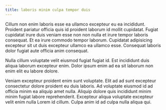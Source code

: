 ```yaml
---
title: laboris minim culpa tempor duis
---
```


Cillum non enim laboris esse ea ullamco excepteur eu ea incididunt. Proident pariatur officia quis id proident laborum id mollit cupidatat. Fugiat cupidatat irure duis veniam esse non non nulla et irure tempor laboris consequat. Et ea irure commodo tempor laborum. Cupidatat adipisicing excepteur sit ut duis excepteur ullamco ea ullamco esse. Consequat laboris dolor fugiat aute officia anim consequat.

Nulla cillum voluptate velit eiusmod fugiat fugiat id. Est incididunt duis aliqua laborum excepteur enim. Dolor ipsum enim ad ea sit laborum non enim elit eu labore dolore.

Veniam excepteur proident enim sunt voluptate. Elit ad ad sunt excepteur consectetur dolore proident eu duis laboris. Ad voluptate eiusmod id ad officia minim ea aliquip amet nulla. Aliquip dolore quis incididunt minim minim fugiat labore reprehenderit. Excepteur aliqua voluptate excepteur velit enim nulla Lorem id cillum. Culpa anim id ad culpa nulla aliqua qui.